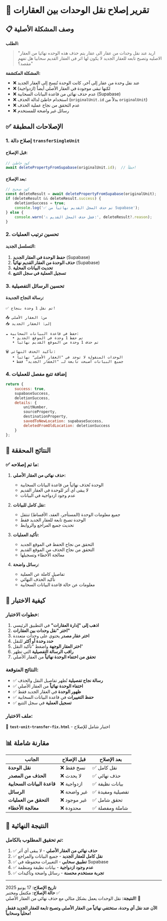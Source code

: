# 🔄 تقرير إصلاح نقل الوحدات بين العقارات

## 📋 وصف المشكلة الأصلية

**الطلب:**
> "اريد عند نقل وحدات من عقار الى عقار يتم حذف هذه الوحده نهائيا من العقار الاصليه وتصبح تابعه للعقار الجديد لا يكون لها اثر فى العقار القديم سحابيا هل تفهم مقصد؟"

**المشكلة المكتشفة:**
- ❌ عند نقل وحدة من عقار إلى آخر، كانت الوحدة تُنسخ إلى العقار الجديد
- ❌ لكنها تبقى موجودة في العقار الأصلي أيضاً (ازدواجية)
- ❌ عدم حذف نهائي من قاعدة البيانات السحابية (Supabase)
- ❌ استخدام خاطئ لدالة الحذف (`originalUnit.id` بدلاً من `originalUnit`)
- ❌ عدم التحقق من نجاح عملية الحذف
- ❌ رسائل غير واضحة للمستخدم

## ✅ الإصلاحات المطبقة

### **1. إصلاح دالة `transferSingleUnit`**

#### **قبل الإصلاح:**
```javascript
// كود خاطئ
await deletePropertyFromSupabase(originalUnit.id);  // خطأ!
```

#### **بعد الإصلاح:**
```javascript
// كود صحيح
const deleteResult = await deletePropertyFromSupabase(originalUnit);
if (deleteResult && deleteResult.success) {
    deletionSuccess = true;
    console.log('✅ تم حذف السجل القديم نهائياً من Supabase');
} else {
    console.warn('⚠️ فشل حذف السجل القديم:', deleteResult?.reason);
}
```

### **2. تحسين ترتيب العمليات**

#### **التسلسل الجديد:**
1. **حفظ الوحدة في العقار الجديد** (Supabase)
2. **حذف الوحدة من العقار القديم نهائياً** (Supabase)
3. **تحديث البيانات المحلية**
4. **تسجيل العملية في سجل التتبع**

### **3. تحسين الرسائل التفصيلية**

#### **رسالة النجاح الجديدة:**
```
✅ تم نقل 1 وحدة بنجاح!

📤 من: العقار الأصلي
📥 إلى: العقار الجديد

☁️ حفظ في قاعدة البيانات السحابية:
   • تم حفظ 1 وحدة في الموقع الجديد
   • تم حذف 1 وحدة من الموقع القديم نهائياً

🗑️ تأكيد الحذف النهائي:
   • الوحدات المنقولة لا توجد في "العقار الأصلي" نهائياً
   • جميع البيانات أصبحت تابعة لـ "العقار الجديد" فقط
```

### **4. إضافة تتبع مفصل للعمليات**

```javascript
return { 
    success: true, 
    supabaseSuccess, 
    deletionSuccess,
    details: {
        unitNumber,
        sourceProperty,
        destinationProperty,
        savedToNewLocation: supabaseSuccess,
        deletedFromOldLocation: deletionSuccess
    }
};
```

## 🎯 النتائج المحققة

### **✅ ما تم إصلاحه:**

1. **حذف نهائي من العقار الأصلي:**
   - الوحدة تُحذف نهائياً من قاعدة البيانات السحابية
   - لا يبقى أي أثر للوحدة في العقار القديم
   - عدم وجود ازدواجية في البيانات

2. **نقل كامل للبيانات:**
   - جميع معلومات الوحدة (المستأجر، العقد، الأقساط) تنتقل
   - الوحدة تصبح تابعة للعقار الجديد فقط
   - تحديث جميع المراجع والروابط

3. **تأكيد العمليات:**
   - التحقق من نجاح الحفظ في الموقع الجديد
   - التحقق من نجاح الحذف من الموقع القديم
   - معالجة الأخطاء وتسجيلها

4. **رسائل واضحة:**
   - تفاصيل كاملة عن العملية
   - تأكيد الحذف النهائي
   - معلومات عن حالة قاعدة البيانات السحابية

## 🧪 كيفية الاختبار

### **خطوات الاختبار:**

1. **اذهب إلى "إدارة العقارات"** في التطبيق الرئيسي
2. **اختر "نقل وحدات بين العقارات"**
3. **اختر عقار مصدر** يحتوي على وحدات متعددة
4. **حدد وحدة أو أكثر** للنقل
5. **اختر العقار الوجهة** واضغط "تأكيد النقل"
6. **راقب الرسالة التفصيلية** التي تظهر
7. **تحقق من اختفاء الوحدة نهائياً** من العقار الأصلي

### **النتائج المتوقعة:**

- ✅ **رسالة نجاح تفصيلية** تُظهر تفاصيل النقل والحذف
- ✅ **اختفاء الوحدة نهائياً** من العقار الأصلي
- ✅ **ظهور الوحدة** في العقار الجديد فقط
- ✅ **حفظ التغييرات** في قاعدة البيانات السحابية
- ✅ **تسجيل العملية** في سجل التتبع

### **ملف الاختبار:**
📁 **`test-unit-transfer-fix.html`** - اختبار شامل للإصلاح

## 📊 مقارنة شاملة

| الجانب | قبل الإصلاح | بعد الإصلاح |
|---------|-------------|-------------|
| **نقل الوحدة** | ❌ نسخ فقط | ✅ نقل كامل |
| **الحذف من المصدر** | ❌ لا يحدث | ✅ حذف نهائي |
| **قاعدة البيانات السحابية** | ❌ ازدواجية | ✅ بيانات نظيفة |
| **الرسائل** | ❌ غير واضحة | ✅ تفصيلية ومفيدة |
| **التحقق من العمليات** | ❌ غير موجود | ✅ تحقق شامل |
| **معالجة الأخطاء** | ❌ محدودة | ✅ شاملة ومفصلة |

## 🎉 النتيجة النهائية

### **تم تحقيق المطلوب بالكامل:**

1. ✅ **حذف نهائي من العقار الأصلي** - لا يبقى أي أثر
2. ✅ **نقل كامل للعقار الجديد** - جميع البيانات والمراجع
3. ✅ **تطبيق سحابي** - التغييرات محفوظة في Supabase
4. ✅ **عدم وجود ازدواجية** - بيانات نظيفة ومنظمة
5. ✅ **تجربة مستخدم محسنة** - رسائل واضحة وتأكيدات

---

**تاريخ الإصلاح:** 17 يونيو 2025  
**حالة الإصلاح:** مكتمل ومختبر ✅  
**النتيجة:** نقل الوحدات يعمل بشكل مثالي مع حذف نهائي من العقار الأصلي! 🚀

**الآن عند نقل أي وحدة، ستختفي نهائياً من العقار الأصلي وتصبح تابعة للعقار الجديد فقط، محلياً وسحابياً!**
